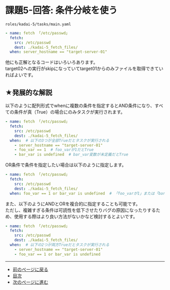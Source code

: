 # 課題5-回答: 条件分岐を使う

`roles/kadai-5/tasks/main.yaml`

```yaml
- name: fetch 「/etc/passwd」
  fetch:
    src: /etc/passwd
    dest: ./kadai-5_fetch_files/
  when: server_hostname == "target-server-01"
```

他にも正解となるコードはいろいろあります。  
target02への実行がskipになっていてtarget01からのみファイルを取得できていればよいです。

## ★発展的な解説

以下のように配列形式でwhenに複数の条件を指定するとAND条件になり、すべての条件が真（True）の場合にのみタスクが実行されます。  

```yaml
- name: fetch 「/etc/passwd」
  fetch:
    src: /etc/passwd
    dest: ./kadai-5_fetch_files/
  when:  # 以下の3つが全部Trueだとタスクが実行される
    - server_hostname == "target-server-01"
    - foo_var == 1  # foo_varが1だとTrue
    - bar_var is undefined  # bar_var変数が未定義だとTrue
```

OR条件で条件を指定したい場合は以下のように指定します。

```yaml
- name: fetch 「/etc/passwd」
  fetch:
    src: /etc/passwd
    dest: ./kadai-5_fetch_files/
  when: foo_var == 1 or bar_var is undefined  # 「foo_varが1」または「bar_var変数が未定義」だとTrue
```

また、以下のようにANDとORを複合的に指定することも可能です。  
ただし、複雑すぎる条件は可読性を低下させたりバグの原因になったりするため、使用する際はより良い方法がないかなど検討するとよいです。

```yaml
- name: fetch 「/etc/passwd」
  fetch:
    src: /etc/passwd
    dest: ./kadai-5_fetch_files/
  when:  # 以下の2つが両方Trueだとタスクが実行される
    - server_hostname == "target-server-01"
    - foo_var == 1 or bar_var is undefined
```

---

- [前のページに戻る](step10.md)
- [目次](README.md)
- [次のページに進む](step11.md)

